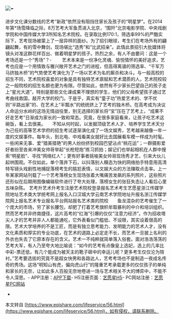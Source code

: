 ![](https://gd3.alicdn.com/imgextra/i4/2341922834/O1CN01w9T3YE1Wo13hGHKMp_!!2341922834.jpg)-
-
进步文化课分数线的艺考“新政”依然没有阻挡住家长及孩子的“明星梦”。在2014年第\*场雪降临之际，8万艺考大军鱼贯进入北京，“围歼”北京电影学院、中央戏剧学院和中国传媒大学3所知名艺术院校。在录取比例170∶1，筛选率99%的严酷实际下，艺考现场被蒙上了一层异样的面纱。为了招引眼球，考生们在考场外有的翩翩起舞，有的雪中舞剑，现场堪比“选秀”和“比武招亲”。此情此景招引大批媒体将镜头对准这群花样百出、做着明星梦的孩子。热烈之余，有人不由要问：这是一个考场还是一个“秀场”？-
　　艺术本来是一份净化灵魂、愉悦情怀的美好追求，艺考也应是一个用情致与雅兴敞开艺术之门的进程，但高得离谱的筛选率、“千军万马挤独木桥”的气势使艺考演化为了一场以艺术为名的厮杀和决斗。与一般高校的招生不同，艺术院校喜爱的对象是具有独特艺术禀赋和艺术潜质的人，艺术院校较之一般院校的招生名额也更为有限。尽管如此，依然有不少家长巴望自己的孩子走上“星光大道”，特别是那些文化课成果不理想的学生，他们的父母希望孩子通过艺考曲线救国，敲开大学的校门。于是乎，真实有“童子功”热爱艺术的、学不优则“半路出家”的、在艺术上“半瓢水”的统统挤上了艺考的独木桥。在高考成为决议人命运分水岭的这场无情战役里，别无选择的家长将“宝”压在了艺考上，“成果不好走艺考”日渐成为家长的一致和常态。究竟，在很多家庭看来，让孩子吃艺术这碗饭，看上去很美。　　不知从何时起，以发掘顶级艺术人才、培养学生艺术天分为己任的高等艺术学府的招生考试逐渐演化成了一场文娱秀，艺考越来越像一年一度的文娱事件。每年头，到北电、中戏看美女就好比去国展看车模一样成为时髦。一些闲来无事、爱“猎美猎艳”的男人纷纷挤到校园巴望沾点“桃花运”；一群摄影爱好者纷至沓来冲美女帅哥举起“长枪短炮”练习抓拍；娱记们也举起相机在人群中搜索“明星脸”、寻找“网络红人”；更有好事者挑唆美女帅哥现场秀才艺，引来大伙儿起哄围观。不仅如此，单个落井下石，以抖落别人糗态为快的网络拍手特意用高清特写镜头戏剧性地捕捉落榜考生的尴尬表情，以文娱大众的方法赚取点击率。上一年某家网站刊载了一个艺考落榜女生现场张着大嘴痛苦发飙的系列照片，这些照片还形似在后期用图像编辑软件进行了夸大处理，落榜女生的张狂失态让人看后心里五味杂陈。 艺考升艺术升考生注册艺术院校登录报名艺术考生艺愿星浙江传媒学院地址艺术类大学统考网上报名入口汉城大学云南艺术学院地址升报名浙江传媒学院网上报名艺术专业报名平台网站报名艺术类的院校　　鱼龙混杂的艺考催生了一个庞大的市场，穷了家长腰包，却肥了打着艺考旗帜牟取暴利的中介和培训组织。然而艺考并非终南捷径，这片高考的“红海”引爆的仅仅“注意力经济”。作为招收塔尖人才的艺考并非人人都能通吃，它外表看似门槛低、不设限，其实设着很高的限。艺术大学培养的不是工匠，而是有独立思考能力、发明能力的艺术人才，没有文化素质和厚实的专业功底，在艺术的道路上必定走不长，而艺术一旦披上名利的外衣也失去了它原本存在的含义。艺术一不纯粹就简单落入俗套。面对浩浩荡荡的艺考大军，有人乃至夸大地比喻说：“如今的艺考有点像皇上选妃，选上的几率比中彩-票还低，有几个能成为被天主的靴子砸中的幸运儿呢？更多考生仅仅沦为陪衬。”艺考要选拔的究竟不是超女快男和各路达人，艺考考场也不是制造一夜成名传奇的秀场。这场“明知山有虎，偏向虎山行”的隆重艺考承载更多的仅仅孩子的单纯和家长的无奈，让如此多人百般无奈地卷进一场与艺术相关不大的博弈中，不能不令人深思。-
APP注册：[APP下载](https://wx.gongjiangwangluo.com/pages/extension/band?dlsId=1244449665630339074)-
H5注册页面：[艺愿星H5](https://wx.gongjiangwangluo.com/?dlsId=1244449665630339074)-
PC网站注册：[艺愿星PC网站](http://www.yikaotianbao.com/?dlsId=1244449665630339074)

-

本文转自 [https://www.eqishare.com/lifeservice/56.html](https://www.eqishare.com/lifeservice/56.html)，如有侵权，请联系删除。